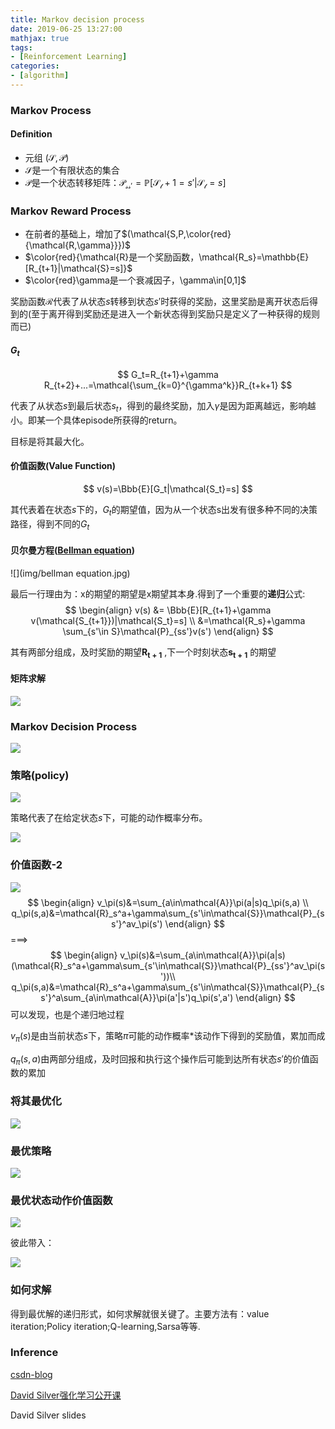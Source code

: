 ```yaml
---
title: Markov decision process
date: 2019-06-25 13:27:00
mathjax: true
tags:
- [Reinforcement Learning]
categories:
- [algorithm]
---
```


### Markov Process

#### Definition

- 元组 $(\mathcal{S,P})$
- $\mathcal{S}$是一个有限状态的集合
- $\mathcal{P}$是一个状态转移矩阵：$\mathcal{P_{ss'}}=\mathbb{P}[\mathcal{S_t+1}=s'|\mathcal{S_t}=s]$

### Markov Reward Process

- 在前者的基础上，增加了$(\mathcal{S,P,\color{red}{\mathcal{R,\gamma}}})$
- $\color{red}{\mathcal{R}是一个奖励函数，\mathcal{R_s}=\mathbb{E}[R_{t+1}|\mathcal{S}=s]}$
- $\color{red}\gamma是一个衰减因子，\gamma\in[0,1]$

奖励函数$\mathcal{R}$代表了从状态$s$转移到状态$s'$时获得的奖励，这里奖励是离开状态后得到的(至于离开得到奖励还是进入一个新状态得到奖励只是定义了一种获得的规则而已)

#### $G_t$

$$
G_t=R_{t+1}+\gamma R_{t+2}+...=\mathcal{\sum_{k=0}^{\gamma^k}}R_{t+k+1}
$$



代表了从状态$s$到最后状态$s_t$，得到的最终奖励，加入$\gamma$是因为距离越远，影响越小。即某一个具体episode所获得的return。

目标是将其最大化。

#### 价值函数(Value Function)

$$
v(s)=\Bbb{E}[G_t|\mathcal{S_t}=s]
$$

其代表着在状态$s$下的，$G_t$的期望值，因为从一个状态s出发有很多种不同的决策路径，得到不同的$G_t$

#### 贝尔曼方程([Bellman equation](https://en.wikipedia.org/wiki/Bellman_equation))

![](img/bellman equation.jpg)

最后一行理由为：x的期望的期望是x期望其本身.得到了一个重要的**递归**公式:
$$
\begin{align}
v(s) &= \Bbb{E}[R_{t+1}+\gamma v(\mathcal{S_{t+1}})|\mathcal{S_t}=s] \\
&=\mathcal{R_s}+\gamma \sum_{s'\in S}\mathcal{P}_{ss'}v(s')
\end{align}
$$


其有两部分组成，及时奖励的期望$\boldsymbol{R_{t+1}}$  ,下一个时刻状态$\boldsymbol{s_{t+1}}$ 的期望

#### 矩阵求解

![](img/bellman-2.png)

### Markov Decision Process

![](img/mdp-1.png)

### 策略(policy)

![](img/mdp-2.png)

策略代表了在给定状态$s$下，可能的动作概率分布。

![](img/mdp-3.png)

### 价值函数-2

![](img/mdp-4.png)
$$
\begin{align}
v_\pi(s)&=\sum_{a\in\mathcal{A}}\pi(a|s)q_\pi(s,a) \\
q_\pi(s,a)&=\mathcal{R}_s^a+\gamma\sum_{s'\in\mathcal{S}}\mathcal{P}_{ss'}^av_\pi(s')
\end{align}
$$
===>
$$
\begin{align}
v_\pi(s)&=\sum_{a\in\mathcal{A}}\pi(a|s)(\mathcal{R}_s^a+\gamma\sum_{s'\in\mathcal{S}}\mathcal{P}_{ss'}^av_\pi(s'))\\
q_\pi(s,a)&=\mathcal{R}_s^a+\gamma\sum_{s'\in\mathcal{S}}\mathcal{P}_{ss'}^a\sum_{a\in\mathcal{A}}\pi(a'|s')q_\pi(s',a')
\end{align}
$$
可以发现，也是个递归地过程

$v_\pi(s)$是由当前状态$s$下，策略$\pi$可能的动作概率*该动作下得到的奖励值，累加而成

$q_\pi(s,a)$由两部分组成，及时回报和执行这个操作后可能到达所有状态$s'$的价值函数的累加



### 将其最优化

![](img/mdp-5.png)

### 最优策略

![](img/mdp-6.png)

### 最优状态动作价值函数

![](img/mdp-7.png)

彼此带入：

![](img/mdp-8.png)

### 如何求解

得到最优解的递归形式，如何求解就很关键了。主要方法有：value iteration;Policy iteration;Q-learning,Sarsa等等.



### Inference

[csdn-blog](<https://blog.csdn.net/liweibin1994/article/details/79079884>)

[David Silver强化学习公开课](https://zhuanlan.zhihu.com/p/28084942)

David Silver slides